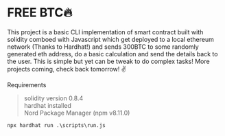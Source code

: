 # FREE BTC:fire:

This project is a basic CLI implementation of smart contract built with solidity comboed with Javascript which get deployed to a local ethereum network (Thanks to Hardhat!) and sends 300BTC to some randomly generated eth address, do a basic calculation and send the details back to the user.
This is simple but yet can be tweak to do complex tasks! More projects coming, check back tomorrow! :v:


Requirements
> solidity version 0.8.4 <br/>
> hardhat installed <br/>
> Nord Package Manager (npm v8.11.0) <br/>

```Command
npx hardhat run .\scripts\run.js
```
